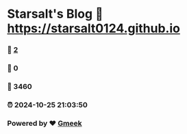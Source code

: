 # Starsalt's Blog :link: https://starsalt0124.github.io 
### :page_facing_up: [2](https://starsalt0124.github.io/tag.html) 
### :speech_balloon: 0 
### :hibiscus: 3460 
### :alarm_clock: 2024-10-25 21:03:50 
### Powered by :heart: [Gmeek](https://github.com/Meekdai/Gmeek)
